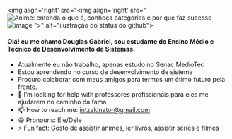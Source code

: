 <img align='right' src="<img align='right' src="<img src="https://www.opovo.com.br/_midias/jpg/2022/05/11/animes_japoneses_entenda_o_que_sao_e_o_porque_de_fazerem_tanto_sucesso-18726989.jpg" alt="Anime: entenda o que é, conheça categorias e por que faz sucesso"/>![image](https://github.com/DouglasDG1987/DouglasDG1987/assets/164562375/587263ae-a13b-43bc-bd6a-bf1604985621)
">" alt="ilustração do status do github">

#### Olá! eu me chamo Douglas Gabriel, sou estudante do Ensino Médio e Técnico de Desenvolvimento de Sistemas.
- Atualmente  eu não trabalho, apenas estudo no Senac MedioTec
- Estou aprendendo  no curso de desenvolvimento de sistema
- Procuro colaborar com meus amigos para termos um ótimo futuro pela frente.
- 🤔 I’m looking for help with professores profissionais para eles me ajudarem no caminho da fama
- 📫 How to reach me: intzakinator@gmail.com
- 😄 Pronouns: Ele/Dele
- ⚡ Fun fact: Gosto de assistir animes, ler livros, assistir séries e filmes

